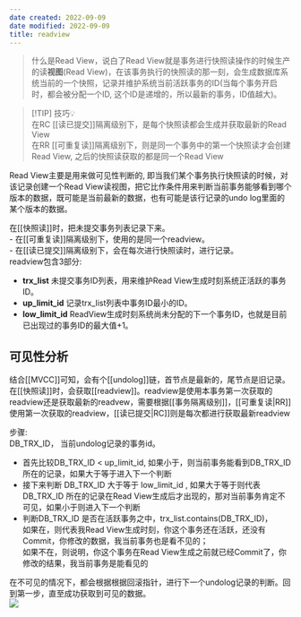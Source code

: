 ```yaml
---
date created: 2022-09-09
date modified: 2022-09-09
title: readview
---
```


> 什么是Read View，说白了Read View就是事务进行快照读操作的时候生产的读**视图**(Read View)，在该事务执行的快照读的那一刻，会生成数据库系统当前的一个快照，记录并维护系统当前活跃事务的ID(当每个事务开启时，都会被分配一个ID, 这个ID是递增的，所以最新的事务，ID值越大)。

> [!TIP] 技巧💡  
> 在RC [[读已提交]]隔离级别下，是每个快照读都会生成并获取最新的Read View  
> 在RR [[可重复读]]隔离级别下，则是同一个事务中的第一个快照读才会创建Read View, 之后的快照读获取的都是同一个Read View

Read View主要是用来做可见性判断的, 即当我们某个事务执行快照读的时候，对该记录创建一个Read View读视图，把它比作条件用来判断当前事务能够看到哪个版本的数据，既可能是当前最新的数据，也有可能是该行记录的undo log里面的某个版本的数据。

 在[[快照读]]时，把未提交事务列表记录下来。  
	- 在[[可重复读]]隔离级别下，使用的是同一个readview。  
	- 在[[读已提交]]隔离级别下，会在每次进行快照读时，进行记录。  
readview包含3部分:

- **trx_list** 未提交事务ID列表，用来维护Read View生成时刻系统正活跃的事务ID。  
- **up_limit_id** 记录trx_list列表中事务ID最小的ID。
- **low_limit_id** ReadView生成时刻系统尚未分配的下一个事务ID，也就是目前已出现过的事务ID的最大值+1。

## 可见性分析

结合[[MVCC]]可知，会有个[[undolog]]链，首节点是最新的，尾节点是旧记录。在[[快照读]]时，会获取[[readview]]。readview是使用本事务第一次获取的readview还是获取最新的readvew，需要根据[[事务隔离级别]]，[[可重复读|RR]]使用第一次获取的readview，[[读已提交|RC]]则是每次都进行获取最新readview

步骤:  
DB_TRX_ID， 当前undolog记录的事务id。

- 首先比较DB_TRX_ID < up_limit_id, 如果小于，则当前事务能看到DB_TRX_ID 所在的记录，如果大于等于进入下一个判断
- 接下来判断 DB_TRX_ID 大于等于 low_limit_id , 如果大于等于则代表DB_TRX_ID 所在的记录在Read View生成后才出现的，那对当前事务肯定不可见，如果小于则进入下一个判断
- 判断DB_TRX_ID 是否在活跃事务之中，trx_list.contains(DB_TRX_ID)，  
  如果在，则代表我Read View生成时刻，你这个事务还在活跃，还没有Commit，你修改的数据，我当前事务也是看不见的；  
  如果不在，则说明，你这个事务在Read View生成之前就已经Commit了，你修改的结果，我当前事务是能看见的

在不可见的情况下，都会根据根据回滚指针，进行下一个undolog记录的判断。回到第一步，直至成功获取到可见的数据。  
![](http://image.clickear.top/20220909113423.png)
